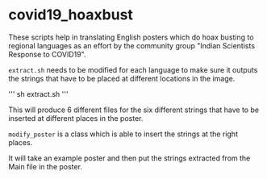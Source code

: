 # covid19_hoaxbust

These scripts help in translating English posters which do hoax busting to
regional languages as an effort by the community group "Indian Scientists
Response to COVID19".

`extract.sh` needs to be modified for each language to make sure it outputs the
strings that have to be placed at different locations in the image.

'''
sh extract.sh
'''

This will produce 6 different files for the six different strings that have to
be inserted at different places in the poster.

`modify_poster` is a class which is able to insert the strings at the right places.

It will take an example poster and then put the strings extracted from the Main file in the poster.
